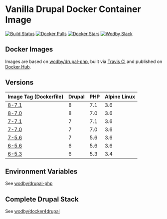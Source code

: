 # Vanilla Drupal Docker Container Image

[![Build Status](https://travis-ci.org/wodby/drupal.svg?branch=master)](https://travis-ci.org/wodby/drupal)
[![Docker Pulls](https://img.shields.io/docker/pulls/wodby/drupal.svg)](https://hub.docker.com/r/wodby/drupal)
[![Docker Stars](https://img.shields.io/docker/stars/wodby/drupal.svg)](https://hub.docker.com/r/wodby/drupal)
[![Wodby Slack](http://slack.wodby.com/badge.svg)](http://slack.wodby.com)

## Docker Images

Images are based on [wodby/drupal-php](https://github.com/wodby/drupal-php), built via [Travis CI](https://travis-ci.org/wodby/drupal) and published on [Docker Hub](https://hub.docker.com/r/wodby/drupal). 

## Versions

| Image Tag (Dockerfile)                                              | Drupal | PHP | Alpine Linux |
| ------------------------------------------------------------------- | ------ | --- | ------------ |
| [8-7.1](https://github.com/wodby/drupal/tree/master/8/7/Dockerfile) | 8      | 7.1 | 3.6          |
| [8-7.0](https://github.com/wodby/drupal/tree/master/8/7/Dockerfile) | 8      | 7.0 | 3.6          |
| [7-7.1](https://github.com/wodby/drupal/tree/master/7/7/Dockerfile) | 7      | 7.1 | 3.6          |
| [7-7.0](https://github.com/wodby/drupal/tree/master/7/7/Dockerfile) | 7      | 7.0 | 3.6          |
| [7-5.6](https://github.com/wodby/drupal/tree/master/7/5/Dockerfile) | 7      | 5.6 | 3.6          |
| [6-5.6](https://github.com/wodby/drupal/tree/master/6/5/Dockerfile) | 6      | 5.6 | 3.6          |
| [6-5.3](https://github.com/wodby/drupal/tree/master/6/5/Dockerfile) | 6      | 5.3 | 3.4          |

## Environment Variables

See [wodby/drupal-php](https://github.com/wodby/drupal-php)

## Complete Drupal Stack

See [wodby/docker4drupal](https://github.com/wodby/docker4drupal)
